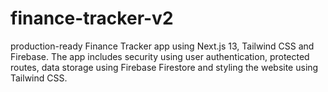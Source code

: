 # finance-tracker-v2
production-ready Finance Tracker app using Next.js 13, Tailwind CSS and Firebase. The app includes security using user authentication, protected routes, data storage using Firebase Firestore and styling the website using Tailwind CSS.
